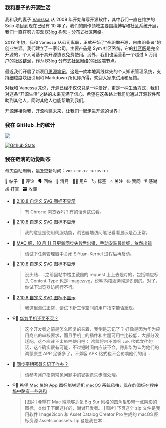 ### 我和妻子的开源生活

我和我的妻子 [Vanessa](https://github.com/Vanessa219) 从 2009 年开始编写开源软件，其中我们一直在维护的 Solo 项目到现在已经有 10 年了。我们的创作领域主要围绕博客和社区系统开展，我们一直在努力实现 [B3log 构思 - 分布式社区网络](https://ld246.com/article/1546941897596)。

2018 年初，我和 Vanessa 从公司离职，正式开始了“全职做开源、自由职业者”的创业生涯。我们建立了一家公司，主要产品是 Sym 社区系统，它的[社区版](https://github.com/88250/symphony)是完全开源的，个人可基于其开源协议免费使用。另外，我们也运营着一个超过 5 万用户的社区[链滴](https://ld246.com)，作为 B3log 分布式社区网络的社区端节点。

最近我们开启了新项目[思源笔记](https://github.com/siyuan-note/siyuan)，这是一款本地离线优先的个人知识管理系统，支持细粒度块级引用和 Markdown 所见即所得，欢迎大家来试用和反馈。

对我和 Vanessa 来说，开源已经不仅仅只是一种爱好，更是一种生活方式，我们对这条“开源生活”之路的未来充满了信心。希望在这条路上我们能通过开源软件帮助到其他人，同时其他人也能帮助到我们。

开源连接你我，开源构建未来，让我们一起走进开源的世界！

### 我在 GitHub 上的统计

<a title="Hits" target="_blank" href="https://github.com/88250/88250"><img src="https://hits.b3log.org/88250/88250.svg"></a>

[![Github Stats](https://github-readme-stats.vercel.app/api?username=88250&theme=tokyonight&show_icons=true)](https://github.com/88250)

<!--events start -->

### 我在链滴的近期动态

每天自动刷新，最近更新时间：`2023-10-12 16:05:13`

📝 帖子 &nbsp; 💬 评论 &nbsp; 🗣 回帖 &nbsp; 🌙 清月 &nbsp; 👨‍💻 用户 &nbsp; 🏷️ 标签 &nbsp; ⭐️ 关注 &nbsp; 👍 赞同 &nbsp; 💗 感谢 &nbsp; 💰 打赏 &nbsp; 🗃 收藏

* 💬 [2.10.8 自定义 SVG 图标不显示](https://ld246.com/article/1697031777567/comment/1697084858575#comments)

  > 有 Chrome 浏览器吗？有的话也试试看。
* 💬 [2.10.8 自定义 SVG 图标不显示](https://ld246.com/article/1697031777567/comment/1697083673976#comments)

  > 我的意思是使用伺服功能，浏览器端访问笔记看看显示是否正常。
* 💬 [MAC 版，10 月 11 日更新同步失败后出错，手动安装最新版，依然出错](https://ld246.com/article/1697081656967/comment/1697082636315#comments)

  > 请试下任务管理器中关闭 SiYuan-Kernel 进程后再启动。
* 💬 [2.10.8 自定义 SVG 图标不显示](https://ld246.com/article/1697031777567/comment/1697082575471#comments)

  > 没头绪……之前回帖中楼主截图的 request 上上去是对的，包括响应标头 Content-Type 也是 image/svg，说明内核服务端是识别的。对了，你试下浏览器访问行不行。
* 💬 [2.10.8 自定义 SVG 图标不显示](https://ld246.com/article/1697031777567/comment/1697079159811#comments)

  > 我这里测试正常，请试下新工作空间的用户指南能否重现。
* 💗💬 [华为手机还买不买？](https://ld246.com/article/1697074487043/comment/1697075182914#comments)

  > 这个开发者之前是怎么回复的来着，我倒是忘记了？ 好像是因为华为应用商店的审核要求，而且手机上的插件和主题可用性比较低，大部分没适配，这个应该不太影响使用吧； 鸿蒙将来不兼容 apk 格式文件的话，这个确实很有可能，不过短时间内应该不会，除非华为认为他们的鸿蒙原生 APP 足够多了，不兼容 APK 格式也不会影响他们的用 ..
* 💬 [同步密钥密码忘记了咋办？](https://ld246.com/article/1697037330768/comment/1697039157550#comments)

  > 请参考用户指南常见问题中的密钥遗失步骤处理。
* 💗📝 [希望 Mac 端的 App 图标能够适配 macOS 系统风格，现在的图标在程序坞中略有一些违和](https://ld246.com/article/1696762615333)

  > [图片] 希望在 Mac 端能够适配 Big Sur 风格的圆角矩形带一点阴影的图标，类似于下面这样的，谢谢开发者。 [图片] 下面这个 zip 文件是我用软件 Image2icon 和 Asset Catalog Creator Pro 生成的 macOS 图标资源 Assets.xcassets.zip 这是我在本 ..


<!--events end -->

